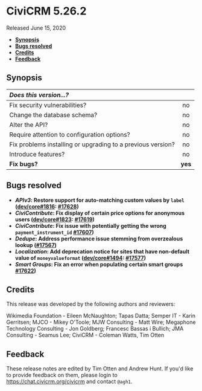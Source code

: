 # CiviCRM 5.26.2

Released June 15, 2020

- **[Synopsis](#synopsis)**
- **[Bugs resolved](#bugs)**
- **[Credits](#credits)**
- **[Feedback](#feedback)**

## <a name="synopsis"></a>Synopsis

| *Does this version...?*                                         |         |
|:--------------------------------------------------------------- |:-------:|
| Fix security vulnerabilities?                                   |   no    |
| Change the database schema?                                     |   no    |
| Alter the API?                                                  |   no    |
| Require attention to configuration options?                     |   no    |
| Fix problems installing or upgrading to a previous version?     |   no    |
| Introduce features?                                             |   no    |
| **Fix bugs?**                                                   | **yes** |

## <a name="bugs"></a>Bugs resolved

* **_APIv3_: Restore support for auto-matching custom values by `label` ([dev/core#1816](https://lab.civicrm.org/dev/core/-/issues/1816): [#17628](https://github.com/civicrm/civicrm-core/pull/17628))**
* **_CiviContribute_: Fix display of certain price options for anonymous users ([dev/core#1823](https://lab.civicrm.org/dev/core/-/issues/1823): [#17619](https://github.com/civicrm/civicrm-core/pull/17619))**
* **_CiviContribute_: Fix issue with potentially getting the wrong `payment_instrument_id` [#17607](https://github.com/civicrm/civicrm-core/pull/17607))** 
* **_Dedupe_: Address performance issue stemming from overzealous lookup ([#17567](https://github.com/civicrm/civicrm-core/pull/17567))**
* **_Localization_: Add deprecation notice for sites that have non-default value of `moneyvalueformat` ([dev/core#1494](https://lab.civicrm.org/dev/core/-/issues/1494): [#17577](https://github.com/civicrm/civicrm-core/pull/17577))**
* **_Smart Groups_: Fix an error when populating certain smart groups [#17622](https://github.com/civicrm/civicrm-core/pull/17622))**

## <a name="credits"></a>Credits

This release was developed by the following authors and reviewers:

Wikimedia Foundation - Eileen McNaughton; Tapas Datta; Semper IT - Karin Gerritsen; 
MJCO - Mikey O'Toole; MJW Consulting - Matt Wire; Megaphone Technology Consulting - Jon Goldberg; 
Francesc Bassas i Bullich; JMA Consulting - Seamus Lee; CiviCRM - Coleman Watts, Tim Otten

## <a name="feedback"></a>Feedback

These release notes are edited by Tim Otten and Andrew Hunt.  If you'd like to
provide feedback on them, please login to https://chat.civicrm.org/civicrm and
contact `@agh1`.
